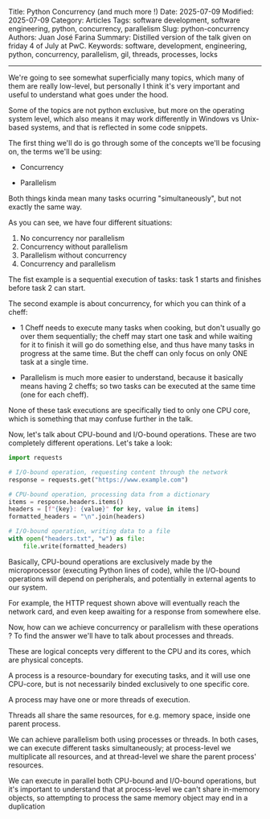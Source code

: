 Title: Python Concurrency (and much more !)
Date: 2025-07-09
Modified: 2025-07-09
Category: Articles
Tags: software development, software engineering, python, concurrency, parallelism
Slug: python-concurrency
Authors: Juan José Farina
Summary: Distilled version of the talk given on friday 4 of July at PwC.
Keywords: software, development, engineering, python, concurrency, parallelism, gil, threads, processes, locks

---

We're going to see somewhat superficially many topics, which many of them are really low-level, but personally I think it's very important and useful to understand what goes under the hood.

Some of the topics are not python exclusive, but more on the operating system level, which also means it may work differently in Windows vs Unix-based systems, and that is reflected in some code snippets.

The first thing we'll do is go through some of the concepts we'll be focusing on, the terms we'll be using:

- Concurrency

- Parallelism

Both things kinda mean many tasks ocurring "simultaneously", but not exactly the same way.

As you can see, we have four different situations:
1. No concurrency nor parallelism
2. Concurrency without parallelism
3. Parallelism without concurrency
4. Concurrency and parallelism

The fist example is a sequential execution of tasks: task 1 starts and finishes before task 2 can start.

The second example is about concurrency, for which you can think of a cheff:

- 1 Cheff needs to execute many tasks when cooking, but don't usually go over them sequentially; the cheff may start one task and while waiting for it to finish it will go do something else, and thus have many tasks in progress at the same time. But the cheff can only focus on only ONE task at a single time.

- Parallelism is much more easier to understand, because it basically means having 2 cheffs; so two tasks can be executed at the same time (one for each cheff).

None of these task executions are specifically tied to only one CPU core, which is something that may confuse further in the talk.

Now, let's talk about CPU-bound and I/O-bound operations. These are two completely different operations. Let's take a look:

```python
import requests

# I/O-bound operation, requesting content through the network
response = requests.get("https://www.example.com")

# CPU-bound operation, processing data from a dictionary
items = response.headers.items()
headers = [f"{key}: {value}" for key, value in items]
formatted_headers = "\n".join(headers)

# I/O-bound operation, writing data to a file
with open("headers.txt", "w") as file:
    file.write(formatted_headers)
```

Basically, CPU-bound operations are exclusively made by the microprocessor (executing Python lines of code), while the I/O-bound operations will depend on peripherals, and potentially in external agents to our system.

For example, the HTTP request shown above will eventually reach the network card, and even keep awaiting for a response from somewhere else.

Now, how can we achieve concurrency or parallelism with these operations ? To find the answer we'll have to talk about processes and threads.

These are logical concepts very different to the CPU and its cores, which are physical concepts.

A process is a resource-boundary for executing tasks, and it will use one CPU-core, but is not necessarily binded exclusively to one specific core.

A process may have one or more threads of execution.

Threads all share the same resources, for e.g. memory space, inside one parent process.

We can achieve parallelism both using processes or threads. In both cases, we can execute different tasks simultaneously; at process-level we multiplicate all resources, and at thread-level we share the parent process' resources.

We can execute in parallel both CPU-bound and I/O-bound operations, but it's important to understand that at process-level we can't share in-memory objects, so attempting to process the same memory object may end in a duplication